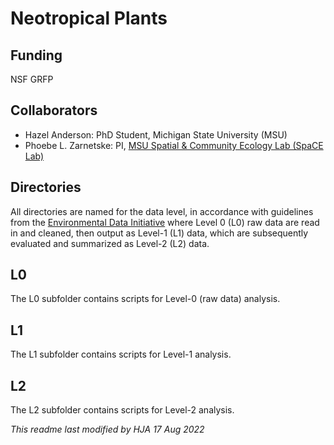 # Neotropical Plants


## Funding
NSF GRFP

## Collaborators
- Hazel Anderson: PhD Student, Michigan State University (MSU)
- Phoebe L. Zarnetske: PI, [MSU Spatial & Community Ecology Lab (SpaCE Lab)](http://www.communityecologylab.com)

## Directories

All directories are named for the data level, in accordance with guidelines from the [Environmental Data Initiative](https://environmentaldatainitiative.org/dataset-design/) where Level 0 (L0) raw data are read in and cleaned, then output as Level-1 (L1) data, which are subsequently evaluated and summarized as Level-2 (L2) data.

## L0
The L0 subfolder contains scripts for Level-0 (raw data) analysis.



## L1
The L1 subfolder contains scripts for Level-1 analysis.


## L2
The L2 subfolder contains scripts for Level-2 analysis.






_This readme last modified by HJA 17 Aug 2022_
